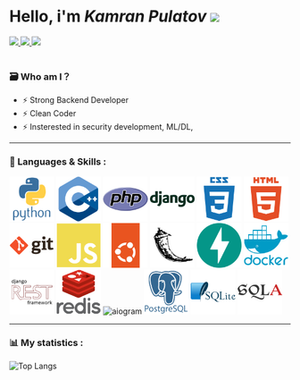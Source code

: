 
# Hello, i'm <i>Kamran Pulatov</i> <img src="https://media.giphy.com/media/pIrqpZjHNWiax4jzzg/giphy.gif" width="80"/>
<a href="https://instagram.com/callistodev1">
  <img src="https://img.shields.io/badge/instagram-red?logo=instagram&logoColor=white&style=for-the-badge"/>
</a>
<a href="https://t.me/callistodev1">
  <img src="https://img.shields.io/badge/telegram-blue?logo=telegram&logoColor=white&style=for-the-badge"/>
</a>
<a href="https://github.com/WrldEngine">
  <img src="https://img.shields.io/badge/github-black?logo=github&logoColor=white&style=for-the-badge"/>
</a><br>
  <img src="https://komarev.com/ghpvc/?username=WrldEngine&style=flat-square&color=yellow" alt=""/>
</div>

### :card_file_box: Who am I？
- :zap: Strong Backend Developer
- :zap: Clean Coder
- :zap: Insterested in security development, ML/DL, 
---
### :page_facing_up: Languages & Skills :
<div>
  <img src="https://github.com/devicons/devicon/blob/master/icons/python/python-original-wordmark.svg" title="Python" alt="Python" width="80">
  <img src="https://github.com/devicons/devicon/blob/master/icons/cplusplus/cplusplus-original.svg" title="cpp" alt="cpp" width="80">
  <img src="https://github.com/devicons/devicon/blob/master/icons/php/php-original.svg" title="PHP" alt="PHP" width="80">
  <img src="https://github.com/devicons/devicon/blob/master/icons/django/django-plain-wordmark.svg" alt="django", width="80">
  <img src="https://github.com/devicons/devicon/blob/master/icons/css3/css3-plain-wordmark.svg" alt="css", width="80">
  <img src="https://github.com/devicons/devicon/blob/master/icons/html5/html5-plain-wordmark.svg" alt="html", width="80">
  <img src="https://github.com/devicons/devicon/blob/master/icons/git/git-original-wordmark.svg" alt="git", width="80">
  <img src="https://github.com/devicons/devicon/blob/master/icons/javascript/javascript-plain.svg" alt="js", width="80">
  <img src="https://github.com/devicons/devicon/blob/master/icons/ubuntu/ubuntu-original.svg" alt="ubuntu", width="80">
  <img src="https://github.com/devicons/devicon/blob/master/icons/flask/flask-original.svg" alt="flask", title="flask" width="80">
  <img src="https://github.com/devicons/devicon/blob/master/icons/fastapi/fastapi-plain.svg" alt="fastapi", title="fastapi" width="80">
  <img src="https://github.com/devicons/devicon/blob/master/icons/docker/docker-plain-wordmark.svg" alt="docker", title="docker" width="80">
  <img src="https://github.com/devicons/devicon/blob/master/icons/djangorest/djangorest-original-wordmark.svg" alt="djangorestframework", title="djangorestframework" width="80">
  <img src="https://github.com/devicons/devicon/blob/master/icons/redis/redis-original-wordmark.svg" alt="redis", title="redis" width="80">
  <img src="https://docs.aiogram.dev/en/latest/_static/logo.png" width="80px" title="aiogram" />
  <img src="https://github.com/devicons/devicon/blob/master/icons/postgresql/postgresql-plain-wordmark.svg" alt="psql" width="80px"/>
  <img src="https://github.com/devicons/devicon/blob/master/icons/sqlite/sqlite-original-wordmark.svg" alt="sqlite", width="80">
  <img src="https://github.com/devicons/devicon/blob/master/icons/sqlalchemy/sqlalchemy-original.svg" alt="sqlalchemy", title="sqlalchemy" width="80">
</div>

---
### :bar_chart: My statistics :

![Top Langs](https://github-readme-stats.vercel.app/api/top-langs/?username=WrldEngine&layout=compact&theme=vision-friendly-dark)
